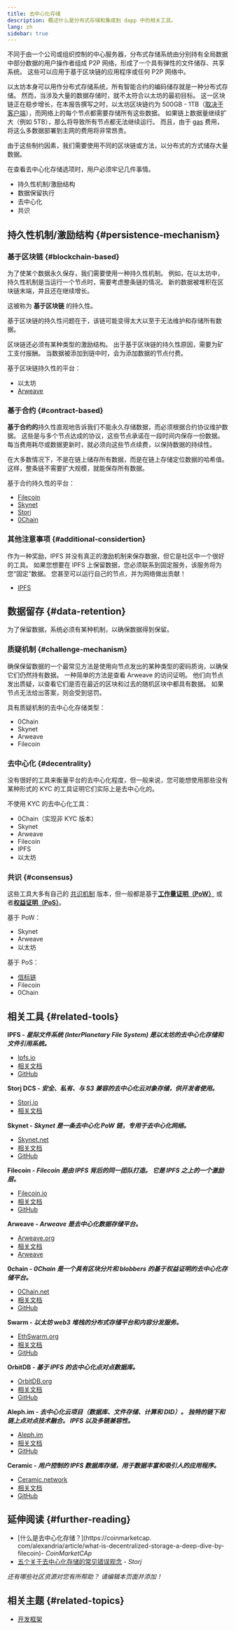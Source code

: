 ```yaml
---
title: 去中心化存储
description: 概述什么是分布式存储和集成到 dapp 中的相关工具。
lang: zh
sidebar: true
---
```


不同于由一个公司或组织控制的中心服务器，分布式存储系统由分别持有全局数据中部分数据的用户操作者组成 P2P 网络，形成了一个具有弹性的文件储存、共享系统。 这些可以应用于基于区块链的应用程序或任何 P2P 网络中。

以太坊本身可以用作分布式存储系统，所有智能合约的编码储存就是一种分布式存储。 然而，当涉及大量的数据存储时，就不太符合以太坊的最初目标。 这一区块链正在稳步增长，在本报告撰写之时，以太坊区块链约为 500GB - 1TB（[取决于客户端](https://etherscan.io/chartsync/chaindefault)），而网络上的每个节点都需要存储所有这些数据。 如果链上数据量继续扩大（例如 5TB），那么将导致所有节点都无法继续运行。 而且，由于 [ gas](/developers/docs/gas) 费用，将这么多数据部署到主网的费用将非常昂贵。

由于这些制约因素，我们需要使用不同的区块链或方法，以分布式的方式储存大量数据。

在查看去中心化存储选项时，用户必须牢记几件事情。

- 持久性机制/激励结构
- 数据保留执行
- 去中心化
- 共识

## 持久性机制/激励结构 {#persistence-mechanism}

### 基于区块链 {#blockchain-based}

为了使某个数据永久保存，我们需要使用一种持久性机制。 例如，在以太坊中，持久性机制是当运行一个节点时，需要考虑整条链的情况。 新的数据被堆积在区块链末端，并且还在继续增长。

这被称为 **基于区块链** 的持久性。

基于区块链的持久性问题在于，该链可能变得太大以至于无法维护和存储所有数据。

区块链还必须有某种类型的激励结构。 出于基于区块链的持久性原因，需要为矿工支付报酬。 当数据被添加到链中时，会为添加数据的节点付费。

基于区块链持久性的平台：

- 以太坊
- [Arweave](https://www.arweave.org/)

### 基于合约 {#contract-based}

**基于合约的**持久性直观地告诉我们不能永久存储数据，而必须根据合约协议维护数据。 这些是与多个节点达成的协议，这些节点承诺在一段时间内保存一份数据。 每当费用耗尽或数据更新时，就必须向这些节点续费，以保持数据的持续性。

在大多数情况下，不是在链上储存所有数据，而是在链上存储定位数据的哈希值。 这样，整条链不需要扩大规模，就能保存所有数据。

基于合约持久性的平台：

- [Filecoin](https://docs.filecoin.io/about-filecoin/what-is-filecoin/)
- [Skynet](https://siasky.net/)
- [Storj](https://storj.io/)
- [0Chain](https://0chain.net/)

### 其他注意事项 {#additional-considertion}

作为一种奖励，IPFS 并没有真正的激励机制来保存数据，但它是社区中一个很好的工具。 如果您想要在 IPFS 上保留数据，您必须联系到固定服务，该服务将为您“固定”数据。 您甚至可以运行自己的节点，并为网络做出贡献！

- [IPFS](https://ipfs.io/)

## 数据留存 {#data-retention}

为了保留数据，系统必须有某种机制，以确保数据得到保留。

### 质疑机制 {#challenge-mechanism}

确保保留数据的一个最常见方法是使用向节点发出的某种类型的密码质询，以确保它们仍然持有数据。 一种简单的方法是查看 Arweave 的访问证明。 他们向节点发出质疑，以查看它们是否在最近的区块和过去的随机区块中都具有数据。 如果节点无法给出答案，则会受到惩罚。

具有质疑机制的去中心化存储类型：

- 0Chain
- Skynet
- Arweave
- Filecoin

### 去中心化 {#decentrality}

没有很好的工具来衡量平台的去中心化程度，但一般来说，您可能想使用那些没有某种形式的 KYC 的工具证明它们实际上是去中心化的。

不使用 KYC 的去中心化工具：

- 0Chain（实现非 KYC 版本）
- Skynet
- Arweave
- Filecoin
- IPFS
- 以太坊

### 共识 {#consensus}

这些工具大多有自己的 [共识机制](/developers/docs/consensus-mechanisms/) 版本，但一般都是基于[**工作量证明（PoW）**](/developers/docs/consensus-mechanisms/pow/) 或者[**权益证明（PoS）**](/developers/docs/consensus-mechanisms/pos/)。

基于 PoW：

- Skynet
- Arweave
- 以太坊

基于 PoS：

- [信标链](/eth2/beacon-chain/)
- Filecoin
- 0Chain

## 相关工具 {#related-tools}

**IPFS - _星际文件系统 (InterPlanetary File System) 是以太坊的去中心化存储和文件引用系统。_**

- [Ipfs.io](https://ipfs.io/)
- [相关文档](https://docs.ipfs.io/)
- [GitHub](https://github.com/ipfs/ipfs)

**Storj DCS - _安全、私有、与 S3 兼容的去中心化云对象存储，供开发者使用。_**

- [Storj.io](https://storj.io/)
- [相关文档](https://docs.storj.io/)

**Skynet - _Skynet 是一条去中心化 PoW 链，专用于去中心化网络。_**

- [Skynet.net](https://siasky.net/)
- [相关文档](https://siasky.net/docs/)
- [GitHub](https://github.com/SkynetLabs/)

**Filecoin - _Filecoin 是由 IPFS 背后的同一团队打造。 它是 IPFS 之上的一个激励层。_**

- [Filecoin.io](https://filecoin.io/)
- [相关文档](https://docs.filecoin.io/)
- [GitHub](https://github.com/filecoin-project/)

**Arweave - _Arweave 是去中心化数据存储平台。_**

- [Arweave.org](https://www.arweave.org/)
- [相关文档](https://docs.arweave.org/info/)
- [Arweave](https://github.com/ArweaveTeam/arweave/)

**0chain - _0Chain 是一个具有区块分片和 blobbers 的基于权益证明的去中心化存储平台。_**

- [0Chain.net](https://0chain.net/)
- [相关文档](https://docs.0chain.net/0chain/)
- [GitHub](https://github.com/0chain/)

**Swarm - _以太坊 web3 堆栈的分布式存储平台和内容分发服务。_**

- [EthSwarm.org](https://www.ethswarm.org/)
- [相关文档](https://docs.ethswarm.org/docs/)
- [GitHub](https://github.com/ethersphere/)

**OrbitDB - _基于 IPFS 的去中心化点对点数据库。_**

- [OrbitDB.org](https://orbitdb.org/)
- [相关文档](https://github.com/orbitdb/field-manual/)
- [GitHub](https://github.com/orbitdb/orbit-db/)

**Aleph.im - _去中心化云项目（数据库、文件存储、计算和 DID）。 独特的链下和链上点对点技术融合。 IPFS 以及多链兼容性。_**

- [Aleph.im](https://aleph.im/)
- [相关文档](https://aleph.im/#/developers/)
- [GitHub](https://github.com/aleph-im/)

**Ceramic - _用户控制的 IPFS 数据库存储，用于数据丰富和吸引人的应用程序。_**

- [Ceramic.network](https://ceramic.network/)
- [相关文档](https://developers.ceramic.network/learn/welcome/)
- [GitHub](https://github.com/ceramicnetwork/js-ceramic/)

## 延伸阅读 {#further-reading}

- [什么是去中心化存储？](https://coinmarketcap. com/alexandria/article/what-is-decentralized-storage-a-deep-dive-by-filecoin)- _CoinMarketCAp_
- [五个关于去中心化存储的常见错误观念](https://www.storj.io/blog/busting-five-common-myths-about-decentralized-storage) - _Storj_

_还有哪些社区资源对您有所帮助？ 请编辑本页面并添加！_

## 相关主题 {#related-topics}

- [开发框架](/developers/docs/frameworks/)
